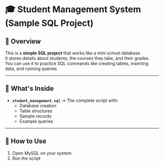 # 🎓 Student Management System (Sample SQL Project)

## 📌 Overview
This is a **simple SQL project** that works like a mini school database.  
It stores details about students, the courses they take, and their grades.  
You can use it to practice SQL commands like creating tables, inserting data, and running queries.

---

## 📂 What's Inside
- **`student_management.sql`** → The complete script with:
  - Database creation
  - Table structures
  - Sample records
  - Example queries

---

## 🚀 How to Use
1. Open MySQL on your system.
2. Run the script
